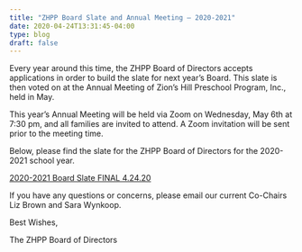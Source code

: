 ```yaml
---
title: "ZHPP Board Slate and Annual Meeting – 2020-2021"
date: 2020-04-24T13:31:45-04:00
type: blog
draft: false
---
```


Every year around this time, the ZHPP Board of Directors accepts applications in order to build the slate for next year’s Board. This slate is then voted on at the Annual Meeting of Zion’s Hill Preschool Program, Inc., held in May.

This year’s Annual Meeting will be held via Zoom on Wednesday, May 6th at 7:30 pm, and all families are invited to attend. A Zoom invitation will be sent prior to the meeting time.

Below, please find the slate for the ZHPP Board of Directors for the 2020-2021 school year.

[2020-2021 Board Slate FINAL 4.24.20](/news-blog/2020-2021-Board-Slate-FINAL-4.24.20.pdf)

If you have any questions or concerns, please email our current Co-Chairs Liz Brown and Sara Wynkoop.

Best Wishes,

The ZHPP Board of Directors
